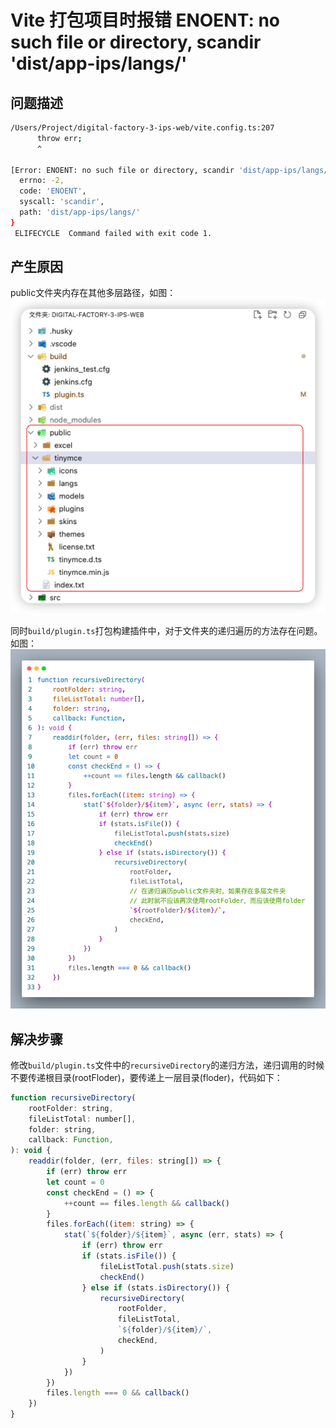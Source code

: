 # Vite 打包项目时报错 ENOENT: no such file or directory, scandir 'dist/app-ips/langs/'

## 问题描述
```bash
/Users/Project/digital-factory-3-ips-web/vite.config.ts:207
      throw err;
      ^

[Error: ENOENT: no such file or directory, scandir 'dist/app-ips/langs/'] {
  errno: -2,
  code: 'ENOENT',
  syscall: 'scandir',
  path: 'dist/app-ips/langs/'
}
 ELIFECYCLE  Command failed with exit code 1.
```
## 产生原因
public文件夹内存在其他多层路径，如图：
![public文件夹](../images/2-3.png)

同时`build/plugin.ts`打包构建插件中，对于文件夹的递归遍历的方法存在问题。如图：
![plugin.ts](../images/2-2.png)

## 解决步骤
修改`build/plugin.ts`文件中的`recursiveDirectory`的递归方法，递归调用的时候不要传递根目录(rootFloder)，要传递上一层目录(floder)，代码如下：
```js
function recursiveDirectory(
    rootFolder: string,
    fileListTotal: number[],
    folder: string,
    callback: Function,
): void {
    readdir(folder, (err, files: string[]) => {
        if (err) throw err
        let count = 0
        const checkEnd = () => {
            ++count == files.length && callback()
        }
        files.forEach((item: string) => {
            stat(`${folder}/${item}`, async (err, stats) => {
                if (err) throw err
                if (stats.isFile()) {
                    fileListTotal.push(stats.size)
                    checkEnd()
                } else if (stats.isDirectory()) {
                    recursiveDirectory(
                        rootFolder,
                        fileListTotal,
                        `${folder}/${item}/`,
                        checkEnd,
                    )
                }
            })
        })
        files.length === 0 && callback()
    })
}
```